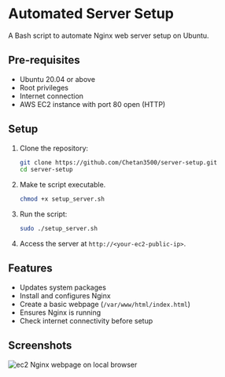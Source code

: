 # Automated Server Setup

A Bash script to automate Nginx web server setup on Ubuntu.

## Pre-requisites

- Ubuntu 20.04 or above
- Root privileges
- Internet connection
- AWS EC2 instance with port 80 open (HTTP)

## Setup

1. Clone the repository:

    ```bash
    git clone https://github.com/Chetan3500/server-setup.git
    cd server-setup
    ```

2. Make te script executable.

    ```bash
    chmod +x setup_server.sh
    ```

3. Run the script:

    ```bash
    sudo ./setup_server.sh
    ```

4. Access the server at `http://<your-ec2-public-ip>`.

## Features

- Updates system packages
- Install and configures Nginx
- Create a basic webpage (`/var/www/html/index.html`)
- Ensures Nginx is running
- Check internet connectivity before setup

## Screenshots

![ec2 Nginx webpage on local browser](./img/Screenshot_2025-08-27_14-27-09.png)



